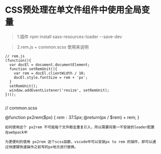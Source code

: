 # CSS预处理在单文件组件中使用全局变量

> 1.插件 npm install sass-resources-loader --save-dev

> 2.rem.js + common.scss 使用来说明
```
// rem.js
(function(){
  var docEl = document.documentElement;
  function setRemUnit(){
    var rem = docEl.clientWidth / 10;
    docEl.style.fontSize = rem + 'px';
  }
  setRemUnit();
  window.addEventListener('resize', setRemUnit);
})();
````
```
````
// common.scss 

@function px2rem($px) {
  $rem: 37.5px;
  @return ($px / $rem) + rem;
}
````
如何使用这个 px2rem 不可能每个文件都去重复引入，所以需要将第一不安装的loader配置在webpack中 

为更便利的使用 px2rem 这个scss函数，vscode中可以安装px to rem 的插件，即可以通过快捷键快速操作之前写的px地方进行替换。
